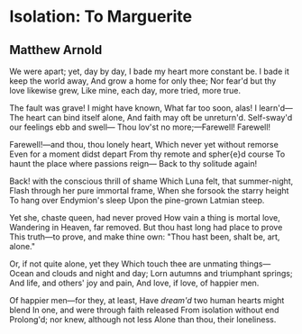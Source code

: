 # Isolation: To Marguerite
## Matthew Arnold
We were apart; yet, day by day,
I bade my heart more constant be.
I bade it keep the world away,
And grow a home for only thee;
Nor fear'd but thy love likewise grew,
Like mine, each day, more tried, more true.

The fault was grave! I might have known,
What far too soon, alas! I learn'd—
The heart can bind itself alone,
And faith may oft be unreturn'd.
Self-sway'd our feelings ebb and swell—
Thou lov'st no more;—Farewell! Farewell!

Farewell!—and thou, thou lonely heart,
Which never yet without remorse
Even for a moment didst depart
From thy remote and spher{e}d course
To haunt the place where passions reign—
Back to thy solitude again!

Back! with the conscious thrill of shame
Which Luna felt, that summer-night,
Flash through her pure immortal frame,
When she forsook the starry height
To hang over Endymion's sleep
Upon the pine-grown Latmian steep.

Yet she, chaste queen, had never proved
How vain a thing is mortal love,
Wandering in Heaven, far removed.
But thou hast long had place to prove
This truth—to prove, and make thine own:
"Thou hast been, shalt be, art, alone."

Or, if not quite alone, yet they
Which touch thee are unmating things—
Ocean and clouds and night and day;
Lorn autumns and triumphant springs;
And life, and others' joy and pain,
And love, if love, of happier men.

Of happier men—for they, at least,
Have _dream'd_ two human hearts might blend
In one, and were through faith released
From isolation without end
Prolong'd; nor knew, although not less
Alone than thou, their loneliness.